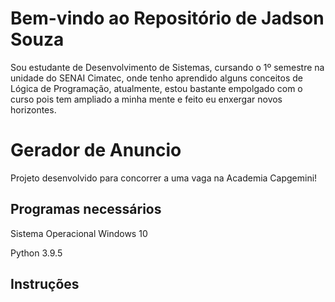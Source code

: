 # Bem-vindo ao Repositório de Jadson Souza
 Sou estudante de Desenvolvimento de Sistemas, cursando o 1º semestre
 na unidade do SENAI Cimatec, onde tenho aprendido alguns conceitos de
 Lógica de Programação, atualmente, estou bastante empolgado com o curso
 pois tem ampliado a minha mente e feito eu enxergar novos horizontes.

# Gerador de Anuncio
 Projeto desenvolvido para concorrer a uma vaga na Academia Capgemini!
 
## Programas necessários
 Sistema Operacional Windows 10
 
 Python 3.9.5
 
## Instruções

 
 

